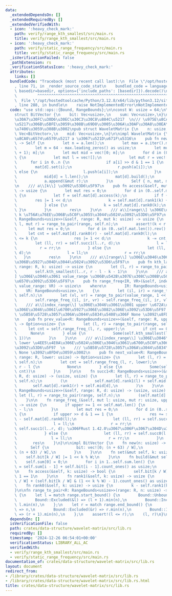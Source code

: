 ```yaml
---
data:
  _extendedDependsOn: []
  _extendedRequiredBy: []
  _extendedVerifiedWith:
  - icon: ':heavy_check_mark:'
    path: verify/range_kth_smallest/src/main.rs
    title: verify/range_kth_smallest/src/main.rs
  - icon: ':heavy_check_mark:'
    path: verify/static_range_frequency/src/main.rs
    title: verify/static_range_frequency/src/main.rs
  _isVerificationFailed: false
  _pathExtension: rs
  _verificationStatusIcon: ':heavy_check_mark:'
  attributes:
    links: []
  bundledCode: "Traceback (most recent call last):\n  File \"/opt/hostedtoolcache/Python/3.12.8/x64/lib/python3.12/site-packages/onlinejudge_verify/documentation/build.py\"\
    , line 71, in _render_source_code_stat\n    bundled_code = language.bundle(stat.path,\
    \ basedir=basedir, options={'include_paths': [basedir]}).decode()\n          \
    \         ^^^^^^^^^^^^^^^^^^^^^^^^^^^^^^^^^^^^^^^^^^^^^^^^^^^^^^^^^^^^^^^^^^^^^^^^^^^^^^^^^\n\
    \  File \"/opt/hostedtoolcache/Python/3.12.8/x64/lib/python3.12/site-packages/onlinejudge_verify/languages/rust.py\"\
    , line 288, in bundle\n    raise NotImplementedError\nNotImplementedError\n"
  code: "use std::ops::{Bound, RangeBounds};\n\nconst W: usize = 64;\n\n#[derive(Clone)]\n\
    struct BitVector {\n    bit: Vec<usize>,\n    sum: Vec<usize>,\n}\n\n/// \u30A6\
    \u30A7\u30FC\u30D6\u30EC\u30C3\u30C8\u884C\u5217  \n/// \u975E\u8CA0\u6574\u6570\
    \u5217\u306B\u5BFE\u3059\u308B\u69D8\u3005\u306A\u30AF\u30A8\u30EA\u3092\u51E6\
    \u7406\u3059\u308B\u3002\npub struct WaveletMatrix {\n    n: usize,\n    mat:\
    \ Vec<BitVector>,\n    mid: Vec<usize>,\n}\n\nimpl WaveletMatrix {\n    /// \u975E\
    \u8CA0\u6574\u6570\u5217 a \u3067\u521D\u671F\u5316\n    pub fn new(mut a: Vec<usize>)\
    \ -> Self {\n        let n = a.len();\n        let max = a.iter().max().max(Some(&2)).unwrap();\n\
    \        let m = 64 - max.leading_zeros() as usize;\n        let mut mat = vec![BitVector::new(n\
    \ + 1); m];\n        let mut mid = vec![0; m];\n        for d in (0..m).rev()\
    \ {\n            let mut l = vec![];\n            let mut r = vec![];\n      \
    \      for i in 0..n {\n                if a[i] >> d & 1 == 1 {\n            \
    \        mat[d].set(i);\n                    r.push(a[i]);\n                }\
    \ else {\n                    l.push(a[i]);\n                }\n            }\n\
    \            mid[d] = l.len();\n            mat[d].build();\n            a = l;\n\
    \            a.append(&mut r);\n        }\n        Self { n, mat, mid }\n    }\n\
    \n    /// a\\[k\\] \u3092\u53D6\u5F97\n    pub fn access(&self, mut k: usize)\
    \ -> usize {\n        let mut res = 0;\n        for d in (0..self.mat.len()).rev()\
    \ {\n            let f = self.mat[d].access(k);\n            if f {\n        \
    \        res |= 1 << d;\n                k = self.mat[d].rank1(k) + self.mid[d];\n\
    \            } else {\n                k = self.mat[d].rank0(k);\n           \
    \ }\n        }\n        res\n    }\n\n    /// a\\[range\\] \u306E\u3046\u3061\
    \ k \u756A\u76EE\u306B\u5C0F\u3055\u3044\u5024\u3092\u53D6\u5F97\n    pub fn kth_smallest<R:\
    \ RangeBounds<usize>>(&self, range: R, mut k: usize) -> usize {\n        let (mut\
    \ l, mut r) = range_to_pair(range, self.n);\n        assert!(k < r - l);\n   \
    \     let mut res = 0;\n        for d in (0..self.mat.len()).rev() {\n       \
    \     let cnt = self.mat[d].rank0(r) - self.mat[d].rank0(l);\n            if cnt\
    \ <= k {\n                res |= 1 << d;\n                k -= cnt;\n        \
    \        let (ll, rr) = self.succ1(l..r, d);\n                l = ll;\n      \
    \          r = rr;\n            } else {\n                let (ll, rr) = self.succ0(l..r,\
    \ d);\n                l = ll;\n                r = rr;\n            }\n     \
    \   }\n        res\n    }\n\n    /// a\\[range\\] \u306E\u3046\u3061 k \u756A\u76EE\
    \u306B\u5927\u304D\u3044\u5024\u3092\u53D6\u5F97\n    pub fn kth_largest<R: RangeBounds<usize>>(&self,\
    \ range: R, k: usize) -> usize {\n        let (l, r) = range_to_pair(range, self.n);\n\
    \        self.kth_smallest(l..r, r - l - k - 1)\n    }\n\n    /// a\\[index_range\\\
    ] \u306E\u3046\u3061 value_range \u306B\u542B\u307E\u308C\u308B\u5024\u306E\u500B\
    \u6570\u3092\u53D6\u5F97\n    pub fn range_freq<IR, VR>(&self, index_range: IR,\
    \ value_range: VR) -> usize\n    where\n        IR: RangeBounds<usize>,\n    \
    \    VR: RangeBounds<usize>,\n    {\n        let (il, ir) = range_to_pair(index_range,\
    \ self.n);\n        let (vl, vr) = range_to_pair(value_range, 1 << self.mat.len());\n\
    \        self.range_freq_(il, ir, vr) - self.range_freq_(il, ir, vl)\n    }\n\n\
    \    /// a\\[index_range\\] \u306E\u3046\u3061\u3001 upper \u672A\u6E80\u306E\u5024\
    \u306E\u3046\u3061\u6700\u5927\u306E\u3082\u306E\u3092\u53D6\u5F97  \n    ///\
    \ \u5B58\u5728\u3057\u306A\u3044\u5834\u5408\u306F None \u3092\u8FD4\u3059\u3002\
    \n    pub fn prev_value<R: RangeBounds<usize>>(&self, range: R, upper: usize)\
    \ -> Option<usize> {\n        let (l, r) = range_to_pair(range, self.n);\n   \
    \     let cnt = self.range_freq_(l, r, upper);\n        if cnt == 0 {\n      \
    \      None\n        } else {\n            Some(self.kth_smallest(l..r, cnt -\
    \ 1))\n        }\n    }\n\n    /// a\\[index_range\\] \u306E\u3046\u3061\u3001\
    \ lower \u4EE5\u4E0A\u306E\u5024\u306E\u3046\u3061\u6700\u5C0F\u306E\u3082\u306E\
    \u3092\u53D6\u5F97  \n    /// \u5B58\u5728\u3057\u306A\u3044\u5834\u5408\u306F\
    \ None \u3092\u8FD4\u3059\u3002\n    pub fn next_value<R: RangeBounds<usize>>(&self,\
    \ range: R, lower: usize) -> Option<usize> {\n        let (l, r) = range_to_pair(range,\
    \ self.n);\n        let cnt = self.range_freq_(l, r, lower);\n        if cnt ==\
    \ r - l {\n            None\n        } else {\n            Some(self.kth_smallest(l..r,\
    \ cnt))\n        }\n    }\n\n    fn succ1<R: RangeBounds<usize>>(&self, range:\
    \ R, d: usize) -> (usize, usize) {\n        let (l, r) = range_to_pair(range,\
    \ self.n);\n        (\n            self.mat[d].rank1(l) + self.mid[d],\n     \
    \       self.mat[d].rank1(r) + self.mid[d],\n        )\n    }\n\n    fn succ0<R:\
    \ RangeBounds<usize>>(&self, range: R, d: usize) -> (usize, usize) {\n       \
    \ let (l, r) = range_to_pair(range, self.n);\n        (self.mat[d].rank0(l), self.mat[d].rank0(r))\n\
    \    }\n\n    fn range_freq_(&self, mut l: usize, mut r: usize, upper: usize)\
    \ -> usize {\n        if upper >= 1 << self.mat.len() {\n            return r\
    \ - l;\n        }\n        let mut res = 0;\n        for d in (0..self.mat.len()).rev()\
    \ {\n            if upper >> d & 1 == 1 {\n                res += self.mat[d].rank0(r)\
    \ - self.mat[d].rank0(l);\n                let (ll, rr) = self.succ1(l..r, d);\n\
    \                l = ll;\n                r = rr;\n                // (l, r) =\
    \ self.succ1(l..r, d); \u306FRust 1.42.0\u3067\u306F\u3067\u304D\u306A\u3044\n\
    \            } else {\n                let (ll, rr) = self.succ0(l..r, d);\n \
    \               l = ll;\n                r = rr;\n            }\n        }\n \
    \       res\n    }\n}\n\nimpl BitVector {\n    fn new(n: usize) -> Self {\n  \
    \      Self {\n            bit: vec![0; (n + 63) / W],\n            sum: vec![0;\
    \ (n + 63) / W],\n        }\n    }\n\n    fn set(&mut self, k: usize) {\n    \
    \    self.bit[k / W] |= 1 << k % W;\n    }\n\n    fn build(&mut self) {\n    \
    \    self.sum[0] = 0;\n        for i in 1..self.sum.len() {\n            self.sum[i]\
    \ = self.sum[i - 1] + self.bit[i - 1].count_ones() as usize;\n        }\n    }\n\
    \n    fn access(&self, k: usize) -> bool {\n        self.bit[k / W] >> k % W &\
    \ 1 == 1\n    }\n\n    fn rank1(&self, k: usize) -> usize {\n        self.sum[k\
    \ / W] + (self.bit[k / W] & (1 << k % W) - 1).count_ones() as usize\n    }\n\n\
    \    fn rank0(&self, k: usize) -> usize {\n        k - self.rank1(k)\n    }\n\
    }\n\nfn range_to_pair<R: RangeBounds<usize>>(range: R, n: usize) -> (usize, usize)\
    \ {\n    let l = match range.start_bound() {\n        Bound::Unbounded => 0,\n\
    \        Bound::Excluded(&l) => (l + 1).min(n),\n        Bound::Included(&l) =>\
    \ l.min(n),\n    };\n    let r = match range.end_bound() {\n        Bound::Unbounded\
    \ => n,\n        Bound::Excluded(&r) => r.min(n),\n        Bound::Included(&r)\
    \ => (r + 1).min(n),\n    };\n    assert!(l <= r);\n    (l, r)\n}\n"
  dependsOn: []
  isVerificationFile: false
  path: crates/data-structure/wavelet-matrix/src/lib.rs
  requiredBy: []
  timestamp: '2024-12-26 06:54:01+00:00'
  verificationStatus: LIBRARY_ALL_AC
  verifiedWith:
  - verify/range_kth_smallest/src/main.rs
  - verify/static_range_frequency/src/main.rs
documentation_of: crates/data-structure/wavelet-matrix/src/lib.rs
layout: document
redirect_from:
- /library/crates/data-structure/wavelet-matrix/src/lib.rs
- /library/crates/data-structure/wavelet-matrix/src/lib.rs.html
title: crates/data-structure/wavelet-matrix/src/lib.rs
---
```

